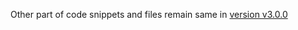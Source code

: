 Other part of code snippets and files remain same in [version v3.0.0](https://github.com/40843245/AppScript-project/tree/main/Google%20Forms/Form%20Generator/Form%20Generator%20given%20Spreadsheet%20data/v3.0.0)
